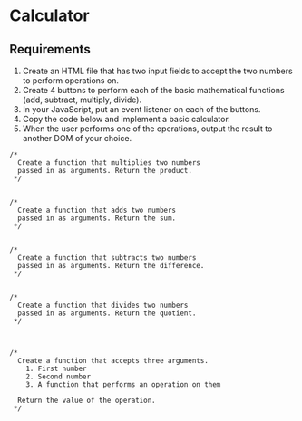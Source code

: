 # Calculator

## Requirements

1.  Create an HTML file that has two input fields to accept the two numbers to perform operations on.
2.  Create 4 buttons to perform each of the basic mathematical functions (add, subtract, multiply, divide).
3.  In your JavaScript, put an event listener on each of the buttons.
4.  Copy the code below and implement a basic calculator.
5.  When the user performs one of the operations, output the result to another DOM of your choice.

```
/*
  Create a function that multiplies two numbers
  passed in as arguments. Return the product.
 */


/*
  Create a function that adds two numbers
  passed in as arguments. Return the sum.
 */


/*
  Create a function that subtracts two numbers
  passed in as arguments. Return the difference.
 */


/*
  Create a function that divides two numbers
  passed in as arguments. Return the quotient.
 */



/*
  Create a function that accepts three arguments.
    1. First number
    2. Second number
    3. A function that performs an operation on them

  Return the value of the operation.
 */
 ```
